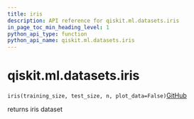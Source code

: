 ```yaml
---
title: iris
description: API reference for qiskit.ml.datasets.iris
in_page_toc_min_heading_level: 1
python_api_type: function
python_api_name: qiskit.ml.datasets.iris
---
```


# qiskit.ml.datasets.iris

<span id="qiskit.ml.datasets.iris" />

`iris(training_size, test_size, n, plot_data=False)`[GitHub](https://github.com/qiskit-community/qiskit-aqua/tree/stable/0.9/qiskit/ml/datasets/iris.py "view source code")

returns iris dataset

